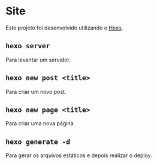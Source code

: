 # Site

Este projeto foi desenvolvido utilizando o [Hexo](http://hexo.io).

## `hexo server`
Para levantar um servidor.

## `hexo new post <title>`
Para criar um novo post.

## `hexo new page <title>`
Para criar uma nova página.

## `hexo generate -d`
Para gerar os arquivos estáticos e depois realizar o deploy.